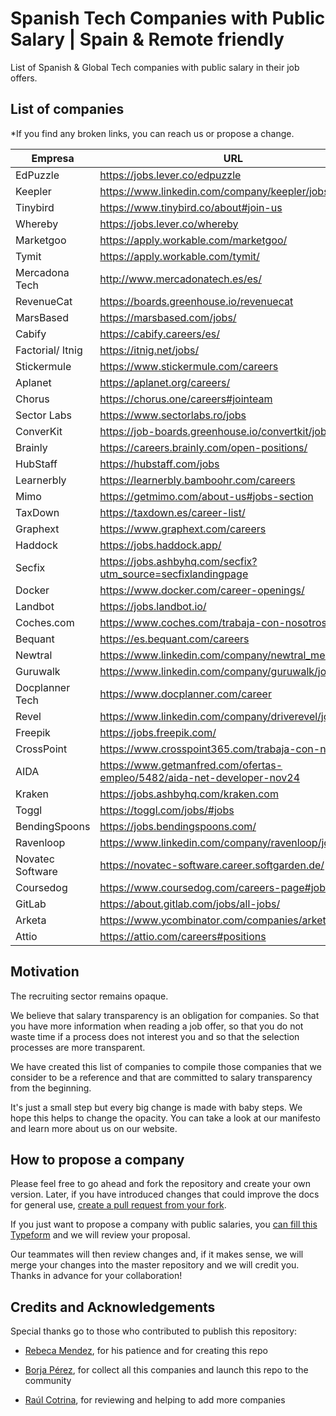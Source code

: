 # Spanish Tech Companies with Public Salary | Spain & Remote friendly
List of Spanish & Global Tech companies with public salary in their job offers.

List of companies
-----------------

*If you find any broken links, you can reach us or propose a change.

| Empresa     | URL         |
| ----------- | ----------- |
| EdPuzzle      | <https://jobs.lever.co/edpuzzle>     |
| Keepler   | <https://www.linkedin.com/company/keepler/jobs/>        |
| Tinybird   | <https://www.tinybird.co/about#join-us> |
| Whereby | <https://jobs.lever.co/whereby> |
| Marketgoo | <https://apply.workable.com/marketgoo/>  |
| Tymit | <https://apply.workable.com/tymit/> |
| Mercadona Tech | <http://www.mercadonatech.es/es/> |
| RevenueCat | <https://boards.greenhouse.io/revenuecat> |
| MarsBased | <https://marsbased.com/jobs/> |
| Cabify | <https://cabify.careers/es/> |
| Factorial/ Itnig | <https://itnig.net/jobs/> |
| Stickermule | <https://www.stickermule.com/careers> |
| Aplanet | <https://aplanet.org/careers/> |
| Chorus | <https://chorus.one/careers#jointeam> |
| Sector Labs | <https://www.sectorlabs.ro/jobs> |
| ConverKit | <https://job-boards.greenhouse.io/convertkit/jobs/> |
| Brainly | <https://careers.brainly.com/open-positions/> |
| HubStaff | <https://hubstaff.com/jobs> |
| Learnerbly | <https://learnerbly.bamboohr.com/careers> |
| Mimo | <https://getmimo.com/about-us#jobs-section> |
| TaxDown | <https://taxdown.es/career-list/> |
| Graphext | <https://www.graphext.com/careers> |
| Haddock | <https://jobs.haddock.app/> |
| Secfix | <https://jobs.ashbyhq.com/secfix?utm_source=secfixlandingpage> |
| Docker | <https://www.docker.com/career-openings/> |
| Landbot | <https://jobs.landbot.io/> |
| Coches.com | <https://www.coches.com/trabaja-con-nosotros/> |
| Bequant | <https://es.bequant.com/careers>  |
| Newtral | <https://www.linkedin.com/company/newtral_media/jobs/> |
| Guruwalk| <https://www.linkedin.com/company/guruwalk/jobs/> |
| Docplanner Tech | <https://www.docplanner.com/career> |
| Revel | <https://www.linkedin.com/company/driverevel/jobs/> |
| Freepik | <https://jobs.freepik.com/> |
| CrossPoint | <https://www.crosspoint365.com/trabaja-con-nosotros/> |
| AIDA | <https://www.getmanfred.com/ofertas-empleo/5482/aida-net-developer-nov24> |
| Kraken | <https://jobs.ashbyhq.com/kraken.com> |
| Toggl | <https://toggl.com/jobs/#jobs> |
| BendingSpoons | <https://jobs.bendingspoons.com/> |
| Ravenloop | <https://www.linkedin.com/company/ravenloop/jobs/> |
| Novatec Software | <https://novatec-software.career.softgarden.de/> |
| Coursedog | <https://www.coursedog.com/careers-page#jobs> |
| GitLab | <https://about.gitlab.com/jobs/all-jobs/> |
| Arketa | <https://www.ycombinator.com/companies/arketa/jobs> |
| Attio | <https://attio.com/careers#positions> |




Motivation
----------

The recruiting sector remains opaque. 

We believe that salary transparency is an obligation for companies. So that you have more information when reading a job offer, so that you do not waste time if a process does not interest you and so that the selection processes are more transparent.

We have created this list of companies to compile those companies that we consider to be a reference and that are committed to salary transparency from the beginning.

It's just a small step but every big change is made with baby steps. We hope this helps to change the opacity. You can take a look at our manifesto and learn more about us on our website.

How to propose a company
------------------------

Please feel free to go ahead and fork the repository and create your own version. Later, if you have introduced changes that could improve the docs for general use, [create a pull request from your fork](https://help.github.com/articles/creating-a-pull-request-from-a-fork/).

If you just want to propose a company with public salaries, you [can fill this Typeform](https://getmanfred.typeform.com/to/VS6UnBys) and we will review your proposal.

Our teammates will then review changes and, if it makes sense, we will merge your changes into the master repository and we will credit you. Thanks in advance for your collaboration!


Credits and Acknowledgements
----------------------------

Special thanks go to those who contributed to publish this repository:

-   [Rebeca Mendez](https://medium.com/@breogana), for his patience and for creating this repo

-   [Borja Pérez](https://x.com/borjaperfra), for collect all this companies and launch this repo to the community

-   [Raúl Cotrina](https://x.com/raulcotrina), for reviewing and helping to add more companies


